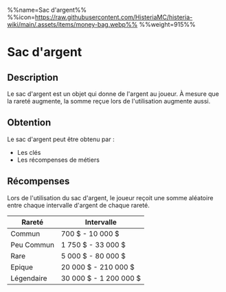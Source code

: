 %%name=Sac d'argent%%
%%icon=https://raw.githubusercontent.com/HisteriaMC/histeria-wiki/main/.assets/items/money-bag.webp%%
%%weight=915%%

# Sac d'argent

## Description

Le sac d'argent est un objet qui donne de l'argent au joueur. À mesure que la rareté augmente, la somme reçue lors de l'utilisation augmente aussi.

## Obtention

Le sac d'argent peut être obtenu par :
- Les clés
- Les récompenses de métiers

## Récompenses

Lors de l'utilisation du sac d'argent, le joueur reçoit une somme aléatoire entre chaque intervalle d'argent de chaque rareté.

| Rareté | Intervalle |
| --- | --- |
| Commun | 700 $ - 10 000 $ |
| Peu Commun| 1 750 $ - 33 000 $ |
| Rare | 5 000 $ - 80 000 $ |
| Epique |  20 000 $ - 210 000 $ |
| Légendaire |  30 000 $ - 1 200 000 $ |